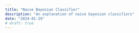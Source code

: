 ```yaml
---
title: "Naive Bayesian Classifier"
description: "An explanation of naive bayesian classifiers"
date: "2024-01-29"
# draft: true
---
```


